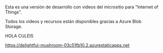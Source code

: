 Esta es una versión de desarrollo con videos del micrositio para "Internet of Things".

Todos los videos y recursos están disponibles gracias a Azure Blob Storage.

HOLA CULEIS

https://delightful-mushroom-03c51fb10.2.azurestaticapps.net
